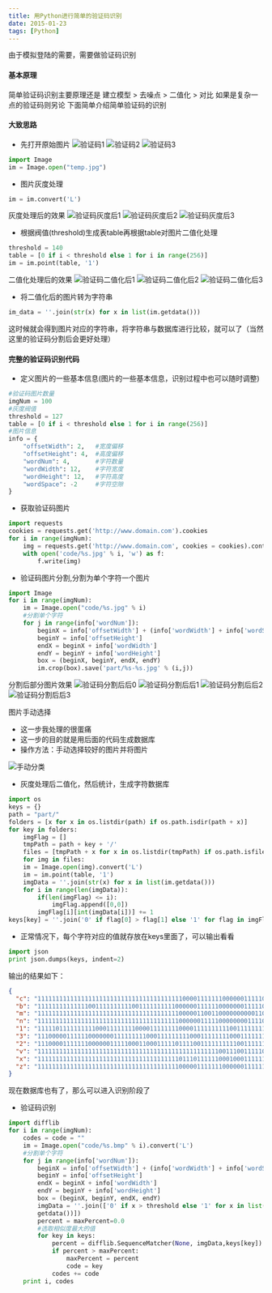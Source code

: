 ```yaml
---
title: 用Python进行简单的验证码识别
date: 2015-01-23
tags: [Python]
---
```


由于模拟登陆的需要，需要做验证码识别

#### **基本原理**

简单验证码识别主要原理还是 建立模型 > 去噪点 > 二值化 > 对比
如果是复杂一点的验证码则另论
下面简单介绍简单验证码的识别

<!-- more -->

#### **大致思路**
* 先打开原始图片
![验证码1](/uploads/python-captcha/code-1.jpg) ![验证码2](/uploads/python-captcha/code-2.jpg) ![验证码3](/uploads/python-captcha/code-3.jpg)

```python
import Image
im = Image.open("temp.jpg")
```

* 图片灰度处理

```python
im = im.convert('L')
```

灰度处理后的效果
![验证码灰度后1](/uploads/python-captcha/code-L-1.jpg) ![验证码灰度后2](/uploads/python-captcha/code-L-2.jpg) ![验证码灰度后3](/uploads/python-captcha/code-L-3.jpg)

* 根据阀值(threshold)生成表table再根据table对图片二值化处理

```python
threshold = 140
table = [0 if i < threshold else 1 for i in range(256)]
im = im.point(table, '1')
```

二值化处理后的效果
![验证码二值化后1](/uploads/python-captcha/code-b-1.jpg) ![验证码二值化后2](/uploads/python-captcha/code-b-2.jpg) ![验证码二值化后3](/uploads/python-captcha/code-b-3.jpg)

* 将二值化后的图片转为字符串

```python
im_data = ''.join(str(x) for x in list(im.getdata()))
```

这时候就会得到图片对应的字符串，将字符串与数据库进行比较，就可以了（当然这里的验证码分割后会更好处理）

#### **完整的验证码识别代码**

* 定义图片的一些基本信息(图片的一些基本信息，识别过程中也可以随时调整)

```python
#验证码图片数量
imgNum = 100
#灰度阀值
threshold = 127
table = [0 if i < threshold else 1 for i in range(256)]
#图片信息
info = {
    "offsetWidth": 2,   #宽度偏移
    "offsetHeight": 4,  #高度偏移
    "wordNum": 4,       #字符数量
    "wordWidth": 12,    #字符宽度
    "wordHeight": 12,   #字符高度
    "wordSpace": -2     #字符空隙
}
```

* 获取验证码图片

```python
import requests
cookies = requests.get('http://www.domain.com').cookies
for i in range(imgNum):
    img = requests.get('http://www.domain.com', cookies = cookies).content
    with open('code/%s.jpg' % i, 'w') as f:
        f.write(img)
```

* 验证码图片分割,分割为单个字符一个图片

```python
import Image
for i in range(imgNum):
    im = Image.open("code/%s.jpg" % i)
    #分割单个字符
    for j in range(info['wordNum']):
        beginX = info['offsetWidth'] + (info['wordWidth'] + info['wordSpace']) * j
        beginY = info['offsetHeight']
        endX = beginX + info['wordWidth']
        endY = beginY + info['wordHeight']
        box = (beginX, beginY, endX, endY)
        im.crop(box).save('part/%s-%s.jpg' % (i,j))
```

分割后部分图片效果
![验证码分割后后0](/uploads/python-captcha/code-1-0.jpg) ![验证码分割后后1](/uploads/python-captcha/code-1-1.jpg) ![验证码分割后后2](/uploads/python-captcha/code-1-2.jpg) ![验证码分割后后3](/uploads/python-captcha/code-1-3.jpg)

图片手动选择
* 这一步我处理的很蛋痛
* 这一步的目的就是用后面的代码生成数据库
* 操作方法：手动选择较好的图片并将图片

![手动分类](/uploads/python-captcha/part.jpg)

* 灰度处理后二值化，然后统计，生成字符数据库

```python
import os
keys = {}
path = "part/"
folders = [x for x in os.listdir(path) if os.path.isdir(path + x)]
for key in folders:
    imgFlag = []
    tmpPath = path + key + '/'
    files = [tmpPath + x for x in os.listdir(tmpPath) if os.path.isfile(tmpPath + x)]
    for img in files:
    im = Image.open(img).convert('L')
    im = im.point(table, '1')
    imgData = ''.join(str(x) for x in list(im.getdata()))
    for i in range(len(imgData)):
        if(len(imgFlag) <= i):
            imgFlag.append([0,0])
        imgFlag[i][int(imgData[i])] += 1
keys[key] = ''.join('0' if flag[0] > flag[1] else '1' for flag in imgFlag)
```

* 正常情况下，每个字符对应的值就存放在keys里面了，可以输出看看

```python
import json
print json.dumps(keys, indent=2)
```

输出的结果如下：
```json
{
  "c": "111111111111111111111111111111111111111100001111111000000111110001101111110011111111110011111111110011111111110001111111111000001111111100011111",
  "b": "111111111111110011111111110011111111110000001111110000000111110001100011110011110011110011110011110011110011110001100011110000000111111000001111",
  "m": "111111111111111111111111111111111111111000001100110000000000110001000010110011100111110011100111110011100111110011100111110011100111111111111111",
  "n": "111111111111111111111111111111111111111000000111110000000011110001100011110011110011110011110011110011110011110011110011110011110011111111111111",
  "1": "111110111111111100011111111000011111111000011111111110011111111110011111111110011111111110011111111110011111111110011111111110011111111111111111",
  "3": "111000001111110000000111111111000111111111000111111110001111111110001111111111000111111111100111110111100111100011000111110000001111111000011111",
  "2": "111000011111110000001111100011000111110111100111111111100111111111001111111110001111111100011111111000111111110000111111100000001111110000001111",
  "v": "111111111111111111111111111111111111111111111111110011100111110011100111111001001111111000001111111000001111111100011111111100011111111110111111",
  "x": "111111111111111111111111111111111111111011101111110001000111111000001111111100011111111100011111111100011111111000001111110001000111111011101111",
  "z": "111111111111111111111111111111111111111000001111111000000111111110001111111110001111111100011111111000111111111000111111110000001111111000001111"
}
```

现在数据库也有了，那么可以进入识别阶段了

* 验证码识别

```python
import difflib
for i in range(imgNum):
    codes = code = ""
    im = Image.open("code/%s.bmp" % i).convert('L')
    #分割单个字符
    for j in range(info['wordNum']):
        beginX = info['offsetWidth'] + (info['wordWidth'] + info['wordSpace']) * j
        beginY = info['offsetHeight']
        endX = beginX + info['wordWidth']
        endY = beginY + info['wordHeight']
        box = (beginX, beginY, endX, endY)
        imgData = ''.join(['0' if x > threshold else '1' for x in list(im.crop(box).
        getdata())])
        percent = maxPercent=0.0
        #选取相似度最大的值
        for key in keys:
            percent = difflib.SequenceMatcher(None, imgData,keys[key]).ratio()
            if percent > maxPercent:
                maxPercent = percent
                code = key
            codes += code
    print i, codes
```